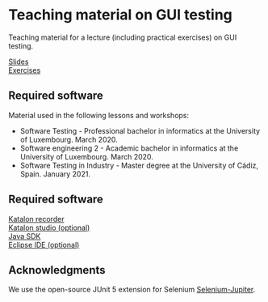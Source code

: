 # Teaching material on GUI testing

Teaching material for a lecture (including practical exercises) on GUI testing.

[Slides](https://github.com/ssegura/GUITesting/raw/master/Slides.pdf)  
[Exercises](https://github.com/ssegura/GUITesting/raw/master/Exercises.pdf)    

## Required software

Material used in the following lessons and workshops:

* Software Testing - Professional bachelor in informatics at the University of Luxembourg. March 2020.
* Software engineering 2 - Academic bachelor in informatics at the University of Luxembourg. March 2020.
* Software Testing in Industry - Master degree at the University of Cádiz, Spain. January 2021.

## Required software 
[Katalon recorder](https://www.katalon.com/katalon-recorder-ide/)  
[Katalon studio (optional)](https://www.katalon.com/katalon-studio/)  
[Java SDK](https://www.oracle.com/java/technologies/javase/javase-jdk8-downloads.html)  
[Eclipse IDE (optional)](https://www.eclipse.org/downloads/)  

## Acknowledgments 
We use the open-source JUnit 5 extension for Selenium [Selenium-Jupiter](https://github.com/bonigarcia/selenium-jupiter).

